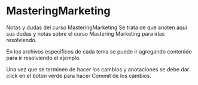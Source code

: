 # MasteringMarketing
Notas y dudas del curso MasteringMarketing
Se trata de que anoten aqui sus dudas y notas sobre el curso Mastering Marketing para irlas resolviendo.

En los archivos especificos de cada tema se puede ir agregando contenido para ir resolviendo el ejemplo.

Una vez que se terminen de hacer los cambios y anotaciones se debe dar click en el boton verde para hacer Commit de los cambios.
